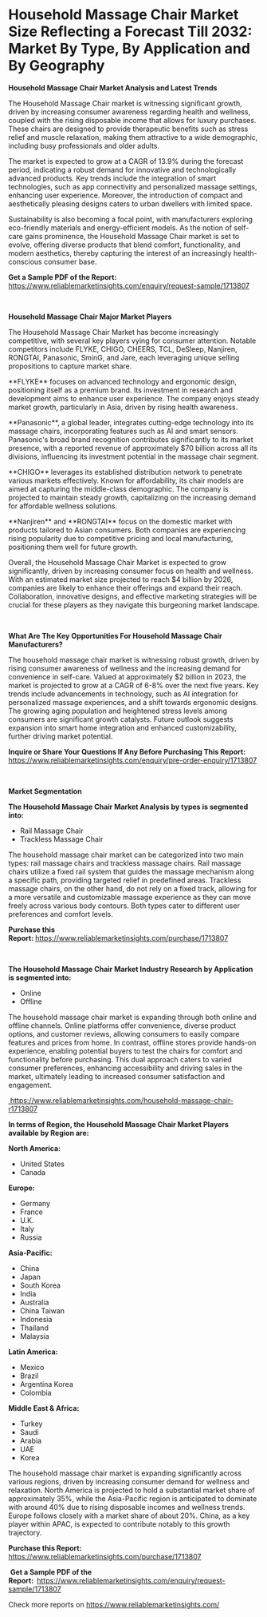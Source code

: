 <p><h1>Household Massage Chair Market Size Reflecting a Forecast Till 2032: Market By Type, By Application and By Geography</h1></p><p><strong>Household Massage Chair Market Analysis and Latest Trends</strong></p>
<p><p>The Household Massage Chair market is witnessing significant growth, driven by increasing consumer awareness regarding health and wellness, coupled with the rising disposable income that allows for luxury purchases. These chairs are designed to provide therapeutic benefits such as stress relief and muscle relaxation, making them attractive to a wide demographic, including busy professionals and older adults.</p><p>The market is expected to grow at a CAGR of 13.9% during the forecast period, indicating a robust demand for innovative and technologically advanced products. Key trends include the integration of smart technologies, such as app connectivity and personalized massage settings, enhancing user experience. Moreover, the introduction of compact and aesthetically pleasing designs caters to urban dwellers with limited space. </p><p>Sustainability is also becoming a focal point, with manufacturers exploring eco-friendly materials and energy-efficient models. As the notion of self-care gains prominence, the Household Massage Chair market is set to evolve, offering diverse products that blend comfort, functionality, and modern aesthetics, thereby capturing the interest of an increasingly health-conscious consumer base.</p></p>
<p><strong>Get a Sample PDF of the Report:&nbsp;</strong> <a href="https://www.reliablemarketinsights.com/enquiry/request-sample/1713807?utm_campaign=2531&utm_medium=2&utm_source=Github&utm_content=ia&utm_term=28032025&utm_id=household-massage-chair">https://www.reliablemarketinsights.com/enquiry/request-sample/1713807</a></p>
<p>&nbsp;</p>
<p><strong>Household Massage Chair Major Market Players</strong></p>
<p><p>The Household Massage Chair Market has become increasingly competitive, with several key players vying for consumer attention. Notable competitors include FLYKE, CHIGO, CHEERS, TCL, DeSleep, Nanjiren, RONGTAI, Panasonic, SminG, and Jare, each leveraging unique selling propositions to capture market share.</p><p>**FLYKE** focuses on advanced technology and ergonomic design, positioning itself as a premium brand. Its investment in research and development aims to enhance user experience. The company enjoys steady market growth, particularly in Asia, driven by rising health awareness.</p><p>**Panasonic**, a global leader, integrates cutting-edge technology into its massage chairs, incorporating features such as AI and smart sensors. Panasonic's broad brand recognition contributes significantly to its market presence, with a reported revenue of approximately $70 billion across all its divisions, influencing its investment potential in the massage chair segment.</p><p>**CHIGO** leverages its established distribution network to penetrate various markets effectively. Known for affordability, its chair models are aimed at capturing the middle-class demographic. The company is projected to maintain steady growth, capitalizing on the increasing demand for affordable wellness solutions.</p><p>**Nanjiren** and **RONGTAI** focus on the domestic market with products tailored to Asian consumers. Both companies are experiencing rising popularity due to competitive pricing and local manufacturing, positioning them well for future growth.</p><p>Overall, the Household Massage Chair Market is expected to grow significantly, driven by increasing consumer focus on health and wellness. With an estimated market size projected to reach $4 billion by 2026, companies are likely to enhance their offerings and expand their reach. Collaboration, innovative designs, and effective marketing strategies will be crucial for these players as they navigate this burgeoning market landscape.</p></p>
<p>&nbsp;</p>
<p><strong>What Are The Key Opportunities For Household Massage Chair Manufacturers?</strong></p>
<p><p>The household massage chair market is witnessing robust growth, driven by rising consumer awareness of wellness and the increasing demand for convenience in self-care. Valued at approximately $2 billion in 2023, the market is projected to grow at a CAGR of 6-8% over the next five years. Key trends include advancements in technology, such as AI integration for personalized massage experiences, and a shift towards ergonomic designs. The growing aging population and heightened stress levels among consumers are significant growth catalysts. Future outlook suggests expansion into smart home integration and enhanced customizability, further driving market potential.</p></p>
<p><strong>Inquire or Share Your Questions If Any Before Purchasing This Report:</strong> <a href="https://www.reliablemarketinsights.com/enquiry/pre-order-enquiry/1713807?utm_campaign=2531&utm_medium=2&utm_source=Github&utm_content=ia&utm_term=28032025&utm_id=household-massage-chair">https://www.reliablemarketinsights.com/enquiry/pre-order-enquiry/1713807</a></p>
<p>&nbsp;</p>
<p><strong>Market Segmentation</strong></p>
<p><strong>The Household Massage Chair Market Analysis by types is segmented into:</strong></p>
<p><ul><li>Rail Massage Chair</li><li>Trackless Massage Chair</li></ul></p>
<p><p>The household massage chair market can be categorized into two main types: rail massage chairs and trackless massage chairs. Rail massage chairs utilize a fixed rail system that guides the massage mechanism along a specific path, providing targeted relief in predefined areas. Trackless massage chairs, on the other hand, do not rely on a fixed track, allowing for a more versatile and customizable massage experience as they can move freely across various body contours. Both types cater to different user preferences and comfort levels.</p></p>
<p><strong>Purchase this Report:&nbsp;</strong><a href="https://www.reliablemarketinsights.com/purchase/1713807?utm_campaign=2531&utm_medium=2&utm_source=Github&utm_content=ia&utm_term=28032025&utm_id=household-massage-chair">https://www.reliablemarketinsights.com/purchase/1713807</a></p>
<p>&nbsp;</p>
<p><strong>The Household Massage Chair Market Industry Research by Application is segmented into:</strong></p>
<p><ul><li>Online</li><li>Offline</li></ul></p>
<p><p>The household massage chair market is expanding through both online and offline channels. Online platforms offer convenience, diverse product options, and customer reviews, allowing consumers to easily compare features and prices from home. In contrast, offline stores provide hands-on experience, enabling potential buyers to test the chairs for comfort and functionality before purchasing. This dual approach caters to varied consumer preferences, enhancing accessibility and driving sales in the market, ultimately leading to increased consumer satisfaction and engagement.</p></p>
<p><a href="https://www.reliablemarketinsights.com/household-massage-chair-r1713807?utm_campaign=2531&utm_medium=2&utm_source=Github&utm_content=ia&utm_term=28032025&utm_id=household-massage-chair">&nbsp;https://www.reliablemarketinsights.com/household-massage-chair-r1713807</a></p>
<p><strong>In terms of Region, the Household Massage Chair Market Players available by Region are:</strong></p>
<p>
    <p> <strong> North America: </strong>
        <ul>
            <li>United States</li>
            <li>Canada</li>
        </ul>
        </p> 
    <p> <strong> Europe: </strong>
        <ul>
            <li>Germany</li>
            <li>France</li>
            <li>U.K.</li>
            <li>Italy</li>
            <li>Russia</li>
        </ul>
        </p> 
    <p> <strong> Asia-Pacific: </strong>
        <ul>
            <li>China</li>
            <li>Japan</li>
            <li>South Korea</li>
            <li>India</li>
            <li>Australia</li>
            <li>China Taiwan</li>
            <li>Indonesia</li>
            <li>Thailand</li>
            <li>Malaysia</li>
        </ul>
        </p> 
    <p> <strong> Latin America: </strong>
        <ul>
            <li>Mexico</li>
            <li>Brazil</li>
            <li>Argentina Korea</li>
            <li>Colombia</li>
        </ul>
        </p> 
    <p> <strong> Middle East & Africa: </strong>
        <ul>
            <li>Turkey</li>
            <li>Saudi</li>
            <li>Arabia</li>
            <li>UAE</li>
            <li>Korea</li>
        </ul>
    </p>
    </p>
<p><p>The household massage chair market is expanding significantly across various regions, driven by increasing consumer demand for wellness and relaxation. North America is projected to hold a substantial market share of approximately 35%, while the Asia-Pacific region is anticipated to dominate with around 40% due to rising disposable incomes and wellness trends. Europe follows closely with a market share of about 20%. China, as a key player within APAC, is expected to contribute notably to this growth trajectory.</p></p>
<p><strong>Purchase this Report: </strong><a href="https://www.reliablemarketinsights.com/purchase/1713807?utm_campaign=2531&utm_medium=2&utm_source=Github&utm_content=ia&utm_term=28032025&utm_id=household-massage-chair">https://www.reliablemarketinsights.com/purchase/1713807</a></p>
<p>&nbsp;<strong>Get a Sample PDF of the Report:&nbsp;&nbsp;</strong><a href="https://www.reliablemarketinsights.com/enquiry/request-sample/1713807?utm_campaign=2531&utm_medium=2&utm_source=Github&utm_content=ia&utm_term=28032025&utm_id=household-massage-chair">https://www.reliablemarketinsights.com/enquiry/request-sample/1713807</a></p>
<p><strong></strong></p>
<p>Check more reports on <a href="https://www.reliablemarketinsights.com/?utm_campaign=2531&utm_medium=2&utm_source=Github&utm_content=ia&utm_term=28032025&utm_id=household-massage-chair">https://www.reliablemarketinsights.com/</a></p>